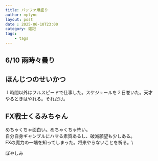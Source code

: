 ```yaml
---
title: バッファ爆盛り
author: nptync
layout: post
date : 2025-06-10T23:00
category: 雑記
tags:
    - tags
---
```

## 6/10  雨時々曇り
## ほんじつのせいかつ
１時間以外はフルスピードで仕事した。スケジュールを２日巻いた。天才\
やるときはやれる。それだけ。
## FX戦士くるみちゃん
めちゃくちゃ面白い。めちゃくちゃ怖い。\
自分自身ギャンブルにハマる素質あるし、破滅願望も少しある。\
FXの魔力の一端を知ってしまった。将来やらないことを祈る。\

ぽやしみ
